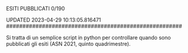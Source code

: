 ESITI PUBBLICATI 0/190 

UPDATED 2023-04-29 10:13:05.816471
######################################################

Si tratta di un semplice script in python per controllare quando sono pubblicati gli esiti (ASN 2021, quinto quadrimestre).

